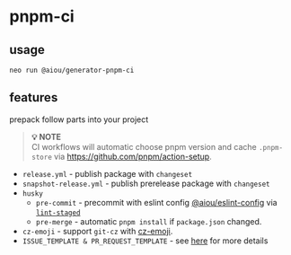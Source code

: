 # pnpm-ci

## usage

```console
neo run @aiou/generator-pnpm-ci
```

## features

prepack follow parts into your project

> **💡 NOTE**  
CI workflows will automatic choose pnpm version and cache `.pnpm-store` via <https://github.com/pnpm/action-setup>.

- `release.yml` - publish package with `changeset`
- `snapshot-release.yml` - publish prerelease package with `changeset`
- `husky`
  - `pre-commit` - precommit with eslint config [@aiou/eslint-config](https://github.com/JiangWeixian/eslint-config) via [`lint-staged`](https://github.com/okonet/lint-staged)
  - `pre-merge` - automatic `pnpm install` if `package.json` changed.
- `cz-emoji` - support `git-cz` with [cz-emoji](https://github.com/ngryman/cz-emoji#readme).  
- `ISSUE_TEMPLATE & PR_REQUEST_TEMPLATE` - see [here](https://github.com/neo-hack/neo/tree/master/packages/core/assets/templates) for more details
